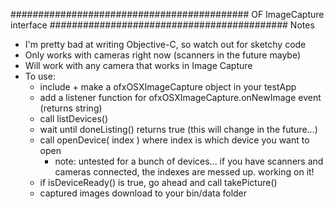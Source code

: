 ###########################################
 OF ImageCapture interface
###########################################
Notes
* I'm pretty bad at writing Objective-C, so watch out for sketchy code
* Only works with cameras right now (scanners in the future maybe)
* Will work with any camera that works in Image Capture
* To use: 
	* include + make a ofxOSXImageCapture object in your testApp
	* add a listener function for ofxOSXImageCapture.onNewImage event (returns string)
	* call listDevices()
	* wait until doneListing() returns true (this will change in the future...)
	* call openDevice( index ) where index is which device you want to open
		* note: untested for a bunch of devices... if you have scanners and cameras connected, the indexes are messed up. working on it!
	* if isDeviceReady() is true, go ahead and call takePicture()
	* captured images download to your bin/data folder 